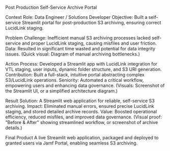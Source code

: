 Post Production Self-Service Archive Portal

Context
Role: Data Engineer / Solutions Developer
Objective: Built a self-service Streamlit portal for post-production S3 archiving, ensuring correct LucidLink staging.

Problem
Challenge: Inefficient manual S3 archiving processes lacked self-service and proper LucidLink staging, causing misfiles and user friction.
Data: Resulted in significant time wasted and potential for data integrity issues.
(Quick visual: Diagram of manual archiving bottlenecks.)

Action
Process: Developed a Streamlit app with LucidLink integration for VTL staging, user inputs, dynamic folder structure, and S3 URI generation.
Contribution: Built a full-stack, intuitive portal abstracting complex S3/LucidLink operations.
Seniority: Automated a critical workflow, empowering users and enhancing data governance.
(Visuals: Screenshot of the Streamlit UI, or a simplified architecture diagram.)

Result
Solution: A Streamlit web application for reliable, self-service S3 archiving.
Impact: Eliminated manual errors, ensured precise LucidLink staging, and stored detailed archive records.
Value: Boosted operational efficiency, reduced misfiles, and improved data governance.
(Visual proof: "Before & After" showing streamlined workflow, or screenshot of archive details.)

Final Product
A live Streamlit web application, packaged and deployed to granted users via Jamf Portal, enabling seamless S3 archiving.

